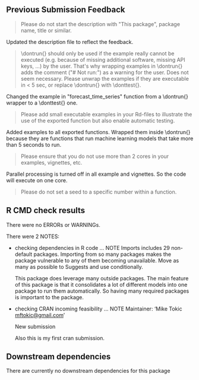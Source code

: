 
## Previous Submission Feedback

> Please do not start the description with "This package", package name, 
title or similar.

Updated the description file to reflect the feedback. 

> \dontrun{} should only be used if the example really cannot be executed 
(e.g. because of missing additional software, missing API keys, ...) by 
the user. That's why wrapping examples in \dontrun{} adds the comment 
("# Not run:") as a warning for the user.
Does not seem necessary.
Please unwrap the examples if they are executable in < 5 sec, or replace 
\dontrun{} with \donttest{}.

Changed the example in "forecast_time_series" function from a \dontrun{} wrapper to a \donttest{} one. 

> Please add small executable examples in your Rd-files to illustrate the 
use of the exported function but also enable automatic testing.

Added examples to all exported functions. Wrapped them inside \dontrun{} because they are functions that run machine learning models that take more than 5 seconds to run. 

> Please ensure that you do not use more than 2 cores in your examples, 
vignettes, etc.

Parallel processing is turned off in all example and vignettes. So the code will execute on one core. 

> Please do not set a seed to a specific number within a function.



## R CMD check results
There were no ERRORs or WARNINGs. 

There were 2 NOTES:

* checking dependencies in R code ... NOTE
  Imports includes 29 non-default packages.
  Importing from so many packages makes the package vulnerable to any of
  them becoming unavailable.  Move as many as possible to Suggests and
  use conditionally.

  This package does leverage many outside packages. The main feature of this package is 
  that it consolidates a lot of different models into one package to run them automatically. 
  So having many required packages is important to the package. 
  
* checking CRAN incoming feasibility ... NOTE
  Maintainer: ‘Mike Tokic <mftokic@gmail.com>’

  New submission
  
  Also this is my first cran submission. 

## Downstream dependencies
There are currently no downstream dependencies for this package

